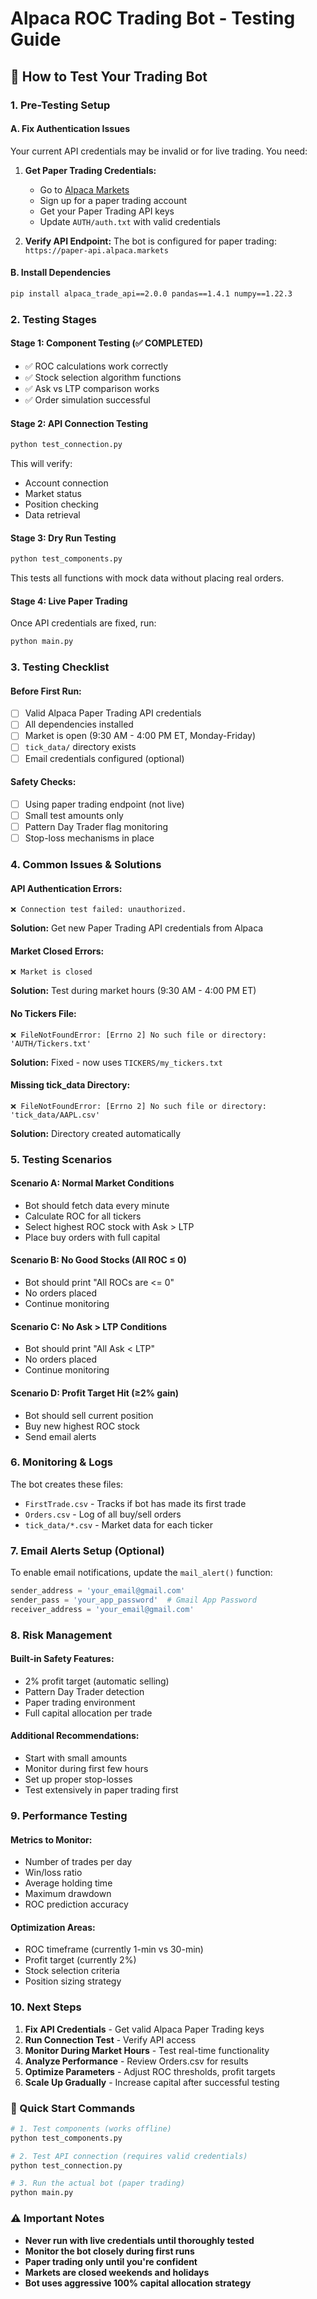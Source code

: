 # Alpaca ROC Trading Bot - Testing Guide

## 🚀 How to Test Your Trading Bot

### 1. **Pre-Testing Setup**

#### A. **Fix Authentication Issues**
Your current API credentials may be invalid or for live trading. You need:

1. **Get Paper Trading Credentials:**
   - Go to [Alpaca Markets](https://alpaca.markets/)
   - Sign up for a paper trading account
   - Get your Paper Trading API keys
   - Update `AUTH/auth.txt` with valid credentials

2. **Verify API Endpoint:**
   The bot is configured for paper trading: `https://paper-api.alpaca.markets`

#### B. **Install Dependencies**
```bash
pip install alpaca_trade_api==2.0.0 pandas==1.4.1 numpy==1.22.3
```

### 2. **Testing Stages**

#### **Stage 1: Component Testing (✅ COMPLETED)**
- ✅ ROC calculations work correctly
- ✅ Stock selection algorithm functions
- ✅ Ask vs LTP comparison works
- ✅ Order simulation successful

#### **Stage 2: API Connection Testing**
```bash
python test_connection.py
```
This will verify:
- Account connection
- Market status
- Position checking
- Data retrieval

#### **Stage 3: Dry Run Testing**
```bash
python test_components.py
```
This tests all functions with mock data without placing real orders.

#### **Stage 4: Live Paper Trading**
Once API credentials are fixed, run:
```bash
python main.py
```

### 3. **Testing Checklist**

#### **Before First Run:**
- [ ] Valid Alpaca Paper Trading API credentials
- [ ] All dependencies installed
- [ ] Market is open (9:30 AM - 4:00 PM ET, Monday-Friday)
- [ ] `tick_data/` directory exists
- [ ] Email credentials configured (optional)

#### **Safety Checks:**
- [ ] Using paper trading endpoint (not live)
- [ ] Small test amounts only
- [ ] Pattern Day Trader flag monitoring
- [ ] Stop-loss mechanisms in place

### 4. **Common Issues & Solutions**

#### **API Authentication Errors:**
```
❌ Connection test failed: unauthorized.
```
**Solution:** Get new Paper Trading API credentials from Alpaca

#### **Market Closed Errors:**
```
❌ Market is closed
```
**Solution:** Test during market hours (9:30 AM - 4:00 PM ET)

#### **No Tickers File:**
```
❌ FileNotFoundError: [Errno 2] No such file or directory: 'AUTH/Tickers.txt'
```
**Solution:** Fixed - now uses `TICKERS/my_tickers.txt`

#### **Missing tick_data Directory:**
```
❌ FileNotFoundError: [Errno 2] No such file or directory: 'tick_data/AAPL.csv'
```
**Solution:** Directory created automatically

### 5. **Testing Scenarios**

#### **Scenario A: Normal Market Conditions**
- Bot should fetch data every minute
- Calculate ROC for all tickers
- Select highest ROC stock with Ask > LTP
- Place buy orders with full capital

#### **Scenario B: No Good Stocks (All ROC ≤ 0)**
- Bot should print "All ROCs are <= 0"
- No orders placed
- Continue monitoring

#### **Scenario C: No Ask > LTP Conditions**
- Bot should print "All Ask < LTP"
- No orders placed
- Continue monitoring

#### **Scenario D: Profit Target Hit (≥2% gain)**
- Bot should sell current position
- Buy new highest ROC stock
- Send email alerts

### 6. **Monitoring & Logs**

The bot creates these files:
- `FirstTrade.csv` - Tracks if bot has made its first trade
- `Orders.csv` - Log of all buy/sell orders
- `tick_data/*.csv` - Market data for each ticker

### 7. **Email Alerts Setup (Optional)**

To enable email notifications, update the `mail_alert()` function:
```python
sender_address = 'your_email@gmail.com'
sender_pass = 'your_app_password'  # Gmail App Password
receiver_address = 'your_email@gmail.com'
```

### 8. **Risk Management**

#### **Built-in Safety Features:**
- 2% profit target (automatic selling)
- Pattern Day Trader detection
- Paper trading environment
- Full capital allocation per trade

#### **Additional Recommendations:**
- Start with small amounts
- Monitor during first few hours
- Set up proper stop-losses
- Test extensively in paper trading first

### 9. **Performance Testing**

#### **Metrics to Monitor:**
- Number of trades per day
- Win/loss ratio
- Average holding time
- Maximum drawdown
- ROC prediction accuracy

#### **Optimization Areas:**
- ROC timeframe (currently 1-min vs 30-min)
- Profit target (currently 2%)
- Stock selection criteria
- Position sizing strategy

### 10. **Next Steps**

1. **Fix API Credentials** - Get valid Alpaca Paper Trading keys
2. **Run Connection Test** - Verify API access
3. **Monitor During Market Hours** - Test real-time functionality
4. **Analyze Performance** - Review Orders.csv for results
5. **Optimize Parameters** - Adjust ROC thresholds, profit targets
6. **Scale Up Gradually** - Increase capital after successful testing

### 🎯 Quick Start Commands

```bash
# 1. Test components (works offline)
python test_components.py

# 2. Test API connection (requires valid credentials)
python test_connection.py

# 3. Run the actual bot (paper trading)
python main.py
```

### ⚠️ Important Notes

- **Never run with live credentials until thoroughly tested**
- **Monitor the bot closely during first runs**
- **Paper trading only until you're confident**
- **Markets are closed weekends and holidays**
- **Bot uses aggressive 100% capital allocation strategy**